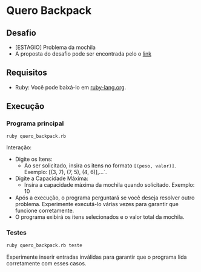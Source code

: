 # Quero Backpack

## Desafio
   - [ESTAGIO] Problema da mochila
   - A proposta do desafio pode ser encontrada pelo o [link](https://www.notion.so/quero/ESTAGIO-Problema-da-mochila-804e5228ce014fd2850e25023af77206)

## Requisitos
   - Ruby: Você pode baixá-lo em [ruby-lang.org](https://www.ruby-lang.org/).

## Execução

### Programa principal

```bash
ruby quero_backpack.rb
```
     
Interação:
   - Digite os Itens:
     - Ao ser solicitado, insira os itens no formato `[(peso, valor)]`. Exemplo: [(3, 7), (7, 5), (4, 6)],...`.
   - Digite a Capacidade Máxima:
     - Insira a capacidade máxima da mochila quando solicitado. Exemplo: 10 
   - Após a execução, o programa perguntará se você deseja resolver outro problema. Experimente executá-lo várias vezes para garantir que funcione corretamente.
   - O programa exibirá os itens selecionados e o valor total da mochila.

### Testes
```bash
ruby quero_backpack.rb teste
``` 

Experimente inserir entradas inválidas para garantir que o programa lida corretamente com esses casos.
